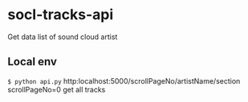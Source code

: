 # socl-tracks-api

Get data list of sound cloud artist

## Local env
```$ python api.py```
http:localhost:5000/scrollPageNo/artistName/section
scrollPageNo=0 get all tracks
